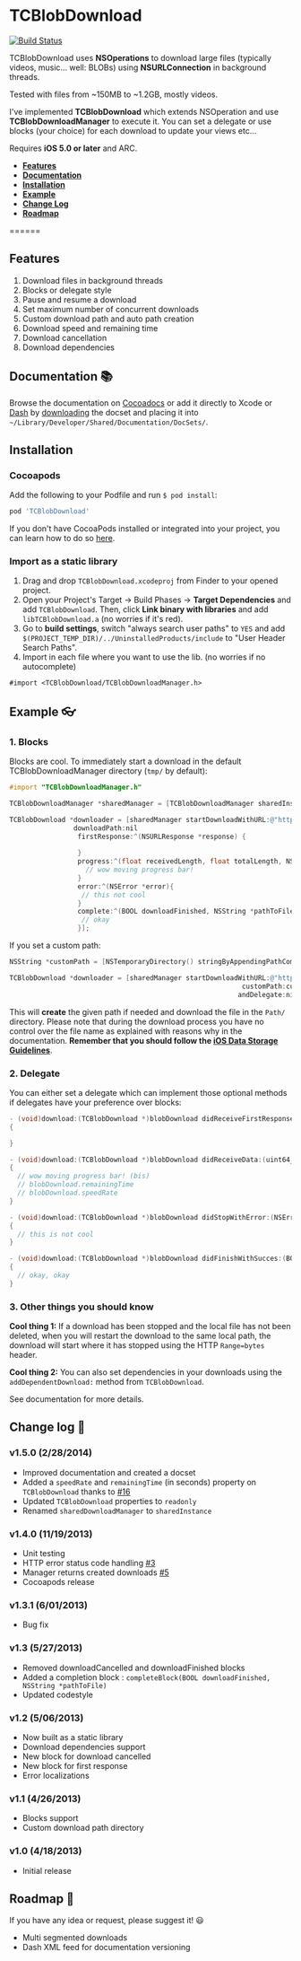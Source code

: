 # TCBlobDownload

[![Build Status](https://api.travis-ci.org/thibaultCha/TCBlobDownload.png)](https://travis-ci.org/thibaultCha/TCBlobDownload)

TCBlobDownload uses **NSOperations** to download large files (typically videos, music... well: BLOBs) using **NSURLConnection** in background threads.

Tested with files from ~150MB to ~1.2GB, mostly videos.

I've implemented **TCBlobDownload** which extends NSOperation and use **TCBlobDownloadManager** to execute it. You can set a delegate or use blocks (your choice) for each download to update your views etc…

Requires **iOS 5.0 or later** and ARC.
  
- **[Features](#features)**
- **[Documentation](#documentation-books)**
- **[Installation](#installation)**
- **[Example](#example-eyeglasses)**
- **[Change Log](#change-log-memo)**
- **[Roadmap](#roadmap-rocket)**

======

## Features
1. Download files in background threads
2. Blocks or delegate style
3. Pause and resume a download
4. Set maximum number of concurrent downloads
5. Custom download path and auto path creation
6. Download speed and remaining time 
7. Download cancellation
8. Download dependencies

## Documentation :books:

Browse the documentation on [Cocoadocs](http://cocoadocs.org/docsets/TCBlobDownload/1.5.0/) or add it directly to Xcode or [Dash](http://kapeli.com/dash) by [downloading](https://github.com/thibaultCha/TCBlobDownload/blob/remaining-time/TCBlobDownload/Docs/TCBlobDownloadDocset.zip?raw=true) the docset and placing it into `~/Library/Developer/Shared/Documentation/DocSets/`.

## Installation

### Cocoapods

Add the following to your Podfile and run `$ pod install`:

```ruby
pod 'TCBlobDownload'
```

If you don't have CocoaPods installed or integrated into your project, you can learn how to do so [here](http://cocoapods.org).

### Import as a static library

1. Drag and drop `TCBlobDownload.xcodeproj` from Finder to your opened project.
2. Open your Project's Target -> Build Phases -> **Target Dependencies** and add `TCBlobDownload`. Then, click **Link binary with libraries** and add `libTCBlobDownload.a` (no worries if it's red).
3. Go to **build settings**, switch "always search user paths" to `YES` and add `$(PROJECT_TEMP_DIR)/../UninstalledProducts/include` to "User Header Search Paths".
4. Import in each file where you want to use the lib. (no worries if no autocomplete)
```
#import <TCBlobDownload/TCBlobDownloadManager.h>
```

## Example :eyeglasses:

### 1. Blocks
Blocks are cool.
To immediately start a download in the default TCBlobDownloadManager directory (`tmp/` by default):

```objective-c
#import "TCBlobDownloadManager.h"

TCBlobDownloadManager *sharedManager = [TCBlobDownloadManager sharedInstance];

TCBlobDownload *downloader = [sharedManager startDownloadWithURL:@"http://give.me/abigfile.avi"
                downloadPath:nil
                 firstResponse:^(NSURLResponse *response) {
		      
                 }
                 progress:^(float receivedLength, float totalLength, NSInteger remainingTime){
                   // wow moving progress bar!
                 }
                 error:^(NSError *error){
                  // this not cool
                 }
                 complete:^(BOOL downloadFinished, NSString *pathToFile) {
                  // okay
                 }];
```

If you set a custom path:

```objective-c
NSString *customPath = [NSTemporaryDirectory() stringByAppendingPathComponent:@"My/Custom/Path/"];

TCBlobDownload *downloader = [sharedManager startDownloadWithURL:@"http://give.me/abigfile.avi"
                                                          customPath:customPath // important
                                                         andDelegate:nil];
```

This will **create** the given path if needed and download the file in the `Path/` directory. Please note that during the download process you have no control over the file name as explained with reasons why in the documentation. **Remember that you should follow the [iOS Data Storage Guidelines](https://developer.apple.com/icloud/documentation/data-storage/)**.

### 2. Delegate
You can either set a delegate which can implement those optional methods if delegates have your preference over blocks:

```objective-c
- (void)download:(TCBlobDownload *)blobDownload didReceiveFirstResponse:(NSURLResponse *)response
{

}

- (void)download:(TCBlobDownload *)blobDownload didReceiveData:(uint64_t)received onTotal:(uint64_t)total
{
  // wow moving progress bar! (bis)
  // blobDownload.remainingTime
  // blobDownload.speedRate
}

- (void)download:(TCBlobDownload *)blobDownload didStopWithError:(NSError *)error
{
  // this is not cool
}

- (void)download:(TCBlobDownload *)blobDownload didFinishWithSucces:(BOOL)downloadFinished atPath:(NSString *)pathToFile
{
  // okay, okay
}
```

### 3. Other things you should know
**Cool thing 1:** If a download has been stopped and the local file has not been deleted, when you will restart the download to the same local path, the download will start where it has stopped using the HTTP `Range=bytes` header.

**Cool thing 2:** You can also set dependencies in your downloads using the `addDependentDownload:` method from `TCBlobDownload`.

See documentation for more details.

## Change log :memo:

### v1.5.0 (2/28/2014)
* Improved documentation and created a docset
* Added a `speedRate` and `remainingTime` (in seconds) property on `TCBlobDownload` thanks to [#16](https://github.com/thibaultCha/TCBlobDownload/issues/16)
* Updated `TCBlobDownload` properties to `readonly`
* Renamed `sharedDownloadManager` to `sharedInstance`

### v1.4.0 (11/19/2013)
* Unit testing
* HTTP error status code handling [#3](https://github.com/thibaultCha/TCBlobDownload/pull/3)
* Manager returns created downloads [#5](https://github.com/thibaultCha/TCBlobDownload/pull/5)
* Cocoapods release

### v1.3.1 (6/01/2013)
* Bug fix

### v1.3 (5/27/2013)
* Removed downloadCancelled and downloadFinished blocks
* Added a completion block : `completeBlock(BOOL downloadFinished, NSString *pathToFile)`
* Updated codestyle

### v1.2 (5/06/2013)
* Now built as a static library
* Download dependencies support
* New block for download cancelled
* New block for first response
* Error localizations

### v1.1 (4/26/2013)
* Blocks support
* Custom download path directory

### v1.0 (4/18/2013)
* Initial release

## Roadmap :rocket:
If you have any idea or request, please suggest it! :smiley:

* Multi segmented downloads
* Dash XML feed for documentation versioning